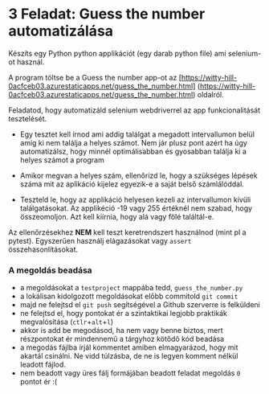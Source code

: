 # 3 Feladat: Guess the number automatizálása

Készíts egy Python python applikációt (egy darab python file) ami selenium-ot használ. 

A program töltse be a Guess the number app-ot az
[https://witty-hill-0acfceb03.azurestaticapps.net/guess_the_number.html]
(https://witty-hill-0acfceb03.azurestaticapps.net/guess_the_number.html) oldalról.

Feladatod, hogy automatizáld selenium webdriverrel az app funkcionalitását tesztelését.

* Egy tesztet kell írnod ami addig találgat a megadott intervallumon belül amíg ki nem találja a 
  helyes számot.
Nem jár plusz pont azért ha úgy automatizálsz, hogy minnél optimálisabban és gyosabban találja ki a 
  helyes számot a program

* Amikor megvan a helyes szám, ellenőrizd le, hogy a szükséges lépések száma mit az aplikáció kijelez 
  egyezik-e a saját belső számlálóddal.

* Teszteld le, hogy az applikáció helyesen kezeli az intervallumon kívüli találgatásokat. 
  Az applikéció -19 vagy 255 értéknél nem szabad, hogy összeomoljon. Azt kell kiírnia, hogy alá 
  vagy fölé találtál-e.

Az ellenőrzésekhez __NEM__ kell teszt keretrendszert használnod (mint pl a pytest).
Egyszerűen használj elágazásokat vagy `assert` összehasonlításokat.

### A megoldás beadása
* a megoldásokat a `testproject` mappába tedd, `guess_the_number.py`
* a lokálisan kidolgozott megoldásokat előbb commitold `git commit`
* majd ne felejtsd el `git push` segítségével a Github szerverre is felküldeni
* ne felejtsd el, hogy pontokat ér a szintaktikai legjobb praktikák megvalósítása (`ctlr`+`alt`+`l`)
* akkor is add be megodásod, ha nem vagy benne biztos, mert részpontokat ér mindennemű a tárgyhoz kötődő kód beadása
* a megodás fájlba írjál kommentet amiben elmagyarázod, hogy mit akartál csinálni. Ne vidd túlzásba, de ne is legyen komment nélkül leadott fájlod.
* nem beadott vagy üres fálj formájában beadott feladat megoldás `0` pontot ér :(